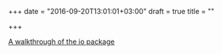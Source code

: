 +++
date = "2016-09-20T13:01:01+03:00"
draft = true
title = ""

+++

<p><a href="https://medium.com/@benbjohnson/go-walkthrough-io-package-8ac5e95a9fbd">A walkthrough of the io package</a></p>
